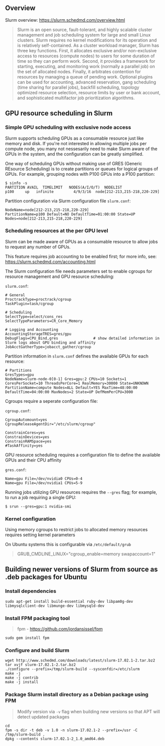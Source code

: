 

## Overview

Slurm overview: https://slurm.schedmd.com/overview.html

> Slurm is an open source, fault-tolerant, and highly scalable cluster management and job scheduling system for large and small Linux clusters. Slurm requires no kernel modifications for its operation and is relatively self-contained. As a cluster workload manager, Slurm has three key functions. First, it allocates exclusive and/or non-exclusive access to resources (compute nodes) to users for some duration of time so they can perform work. Second, it provides a framework for starting, executing, and monitoring work (normally a parallel job) on the set of allocated nodes. Finally, it arbitrates contention for resources by managing a queue of pending work. Optional plugins can be used for accounting, advanced reservation, gang scheduling (time sharing for parallel jobs), backfill scheduling, topology optimized resource selection, resource limits by user or bank account, and sophisticated multifactor job prioritization algorithms.

## GPU resource scheduling in Slurm

### Simple GPU scheduling with exclusive node access

Slurm supports scheduling GPUs as a consumable resource just like memory and disk. If you're not interested in allowing multiple jobs per compute node, you many not nessesarily need to make Slurm aware of the GPUs in the system, and the configuration can be greatly simplified.

One way of scheduling GPUs without making use of GRES (Generic REsource Scheduling) is to create partitions or queues for logical groups of GPUs. For example, grouping nodes with P100 GPUs into a P100 partition:

```console
$ sinfo -s
PARTITION AVAIL  TIMELIMIT   NODES(A/I/O/T)  NODELIST
p100     up   infinite         4/9/3/16  node[212-213,215-218,220-229]
```

Partition configuration via Slurm configuration file `slurm.conf`:

```console
NodeName=node[212-213,215-218,220-229]
PartitionName=p100 Default=NO DefaultTime=01:00:00 State=UP Nodes=node[212-213,215-218,220-229]
```

### Scheduling resources at the per GPU level

Slurm can be made aware of GPUs as a consumable resource to allow jobs to request any number of GPUs.

This feature requires job accounting to be enabled first; for more info, see: https://slurm.schedmd.com/accounting.html

The Slurm configuration file needs parameters set to enable cgroups for resource management and GPU resource scheduling:

`slurm.conf`:

```console
# General
ProctrackType=proctrack/cgroup
TaskPlugin=task/cgroup

# Scheduling
SelectType=select/cons_res
SelectTypeParameters=CR_Core_Memory

# Logging and Accounting
AccountingStorageTRES=gres/gpu
DebugFlags=CPU_Bind,gres                # show detailed information in Slurm logs about GPU binding and affinity
JobAcctGatherType=jobacct_gather/cgroup
```

Partition information in `slurm.conf` defines the available GPUs for each resource:

```console
# Partitions
GresTypes=gpu
NodeName=slurm-node-0[0-1] Gres=gpu:2 CPUs=10 Sockets=1 CoresPerSocket=10 ThreadsPerCore=1 RealMemory=30000 State=UNKNOWN
PartitionName=compute Nodes=ALL Default=YES MaxTime=48:00:00 DefaultTime=04:00:00 MaxNodes=2 State=UP DefMemPerCPU=3000
```

Cgroups require a seperate configuration file:

`cgroup.conf`:

```console
CgroupAutomount=yes 
CgroupReleaseAgentDir="/etc/slurm/cgroup" 

ConstrainCores=yes 
ConstrainDevices=yes
ConstrainRAMSpace=yes
#TaskAffinity=yes
```

GPU resource scheduling requires a configuration file to define the available GPUs and their CPU affinity

`gres.conf`:

```console
Name=gpu File=/dev/nvidia0 CPUs=0-4
Name=gpu File=/dev/nvidia1 CPUs=5-9
```

Running jobs utilizing GPU resources requires the `--gres` flag; for example, to run a job requiring a single GPU:

```console
$ srun --gres=gpu:1 nvidia-smi
```

### Kernel configuration

Using memory cgroups to restrict jobs to allocated memory resources requires setting kernel parameters

On Ubuntu systems this is configurable via `/etc/default/grub`

> GRUB_CMDLINE_LINUX="cgroup_enable=memory swapaccount=1"


## Building newer versions of Slurm from source as .deb packages for Ubuntu

### Install dependencies

```console
sudo apt-get install build-essential ruby-dev libpam0g-dev libmysqlclient-dev libmunge-dev libmysqld-dev
```

### Install FPM packaging tool

> fpm - https://github.com/jordansissel/fpm

```console
sudo gem install fpm
```

### Configure and build Slurm

```console
wget http://www.schedmd.com/downloads/latest/slurm-17.02.1-2.tar.bz2
tar xvjf slurm-17.02.1-2.tar.bz2
./configure --prefix=/tmp/slurm-build --sysconfdir=/etc/slurm
make -j
make -j contrib
make -j install
```

### Package Slurm install directory as a Debian package using FPM

> Modify version via `-v` flag when building new versions so that APT will detect updated packages

```console
cd
fpm -s dir -t deb -v 1.0 -n slurm-17.02.1-2 --prefix=/usr -C /tmp/slurm-build .
dpkg --contents slurm-17.02.1-2_1.0_amd64.deb
```
